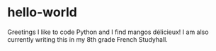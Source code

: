 # hello-world

Greetings
I like to code Python and I find mangos délicieux!
I am also currently writing this in my 8th grade French Studyhall.
